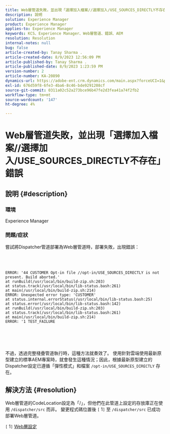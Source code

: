 ```yaml
---
title: Web層管道失敗，並出現「選擇加入檔案//選擇加入/USE_SOURCES_DIRECTLY不存在」錯誤
description: 說明
solution: Experience Manager
product: Experience Manager
applies-to: Experience Manager
keywords: KCS、Experience Manager、Web層管道、錯誤、AEM
resolution: Resolution
internal-notes: null
bug: false
article-created-by: Tanay Sharma .
article-created-date: 8/9/2023 12:56:09 PM
article-published-by: Tanay Sharma .
article-published-date: 8/9/2023 1:23:59 PM
version-number: 2
article-number: KA-20890
dynamics-url: https://adobe-ent.crm.dynamics.com/main.aspx?forceUCI=1&pagetype=entityrecord&etn=knowledgearticle&id=21e60317-b436-ee11-bdf4-6045bd006268
exl-id: 676d59f8-6fe3-4ba6-8c46-bde9291208cf
source-git-commit: 0311a02c52a273bce96b47fe2d3fea41a74f2fb2
workflow-type: tm+mt
source-wordcount: '147'
ht-degree: 4%

---
```


# Web層管道失敗，並出現「選擇加入檔案//選擇加入/USE_SOURCES_DIRECTLY不存在」錯誤

## 說明 {#description}


### 環境

Experience Manager



### 問題/症狀

嘗試將Dispatcher管道部署為Web層管道時，部署失敗，出現錯誤：
<br><br> <br><br>

```
ERROR: '44 CUSTOMER Opt-in file //opt-in/USE_SOURCES_DIRECTLY is not present. Build aborted.'
at runBuild(/usr/local/bin/build-zip.sh:203)
at status.track(/usr/local/bin/lib-status.bash:261)
at main(/usr/local/bin/build-zip.sh:214)
ERROR: Unexpected error type: 'CUSTOMER'
at status.internal.errorStatus(/usr/local/bin/lib-status.bash:25)
at status.error(/usr/local/bin/lib-status.bash:142)
at runBuild(/usr/local/bin/build-zip.sh:203)
at status.track(/usr/local/bin/lib-status.bash:261)
at main(/usr/local/bin/build-zip.sh:214)
ERROR: '1 TEST_FAILURE
```

<br><br> <br><br>
不過，透過完整棧疊管道執行時，這種方法就奏效了。
使用針對雲端使用最新原型建立的標準AEM專案時，就會發生這種情況；因此，根據最新原型建立的Dispatcher設定已遵循「彈性模式」和檔案 `/opt-in/USE_SOURCES_DIRECTLY` 存在。


## 解決方法 {#resolution}


Web層管道的CodeLocation設定為「/」，但他們在此管道上設定的存放庫正在使用 `/dispatcher/src` 而非。
變更程式碼位置後 `[` 1`]`  至 `/dispatcher/src` 已成功部署Web層管道。

`[` 1`]`  [Web層設定](https://experienceleague.adobe.com/docs/experience-manager-cloud-service/content/implementing/using-cloud-manager/cicd-pipelines/configuring-production-pipelines.html#web-tier-config)
